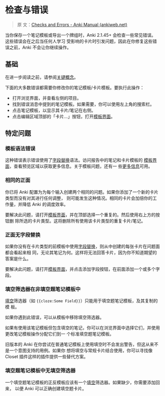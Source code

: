 # 检查与错误

> 原
> 文：[Checks and Errors - Anki Manual (ankiweb.net)](https://docs.ankiweb.net/templates/errors.html)

<!-- toc -->

当你保存一个笔记模板或导出一个牌组时，Anki 2.1.45+ 会检查一些常见错误。这些错误会在之后当任何人学习
受影响的卡片时引发问题，因此在你修复这些错误之前，Anki 不会让你继续操作。

## 基础

在进一步阅读之前，请参阅[关键概念](../getting-started.md#关键概念)。

下面的大多数错误都需要你修改你的笔记模板/卡片模板。要执行此操作：

- 打开浏览界面，并查看左侧的项目。
- 找到错误消息中提到的笔记模板。如果需要，你可以使用左上角的搜索栏。
- 点击笔记模板，以显示其卡片/笔记在右侧。
- 点击编辑区域顶部的「卡片…」按钮，打开[模板界面](./intro.md#模板界面)。

## 特定问题

### 模板语法错误

这种错误表示错误使用了[字段替换](./fields.md)语法。访问报告中的笔记和卡片模板的
[模板界面](./intro.md#模板界面)，查看预览区域以获取更多信息。关于模板问题，还有一
些[更多信息](https://faqs.ankiweb.net/card-template-has-a-problem.html)可用。

### 相同的正面

你已将 Anki 配置为为每个输入创建两个相同的问题。如果你添加了一个新的卡片类型而没有对其进行任何调整，
则可能发生这种情况。相同的卡片会加倍你的工作量，并降低 Anki 的调度效率。

要解决此问题，请打开[模板界面](./intro.md#模板界面)，并在顶部选择一个重复的。然后使用右上方的按钮删
除所选的卡片类型。这将删除所有使用该卡片类型的重复卡片/笔记。

### 正面无字段替换

如果你没有在卡片类型的前模板中使用[字段替换](./fields.md)，则从中创建的每张卡片在问题面都会看起来相
同，无论其笔记为何。这样将无法回答卡片，因为你不知道期望的答案是什么。

要解决此问题，请打开[模板界面](./intro.md#模板界面)，并点击添加字段按钮，在前面添加一个或多个字段。

### 填空筛选器在非填空题笔记模板中

[填空](../editing.md#填空题)筛选器（如 `{{cloze:Some Field}}`）只能用于填空题笔记模板，及其复制的模
板。

如果你遇到此错误，可以从模板中移除填空筛选器。

如果有使用该笔记模板但包含填空的笔记，你可以在浏览界面中选择它们，并使用更改笔记模板操作分配它们到一
个标准填空题笔记模板。

旧版本的 Anki 在你尝试在普通笔记模板上使用填空时不会发出警告，但这从来不是一个意图支持的用例。如果你
想将填空与常规卡片结合使用，你可以寻找像 Closet 插件这样的插件提供一些替代方案。

### 填空题笔记模板中无填空筛选器

一个填空题笔记模板的正反模板应该有一个[填空](../editing.md#填空题)筛选器。如果缺少，你需要添加回来，
以便 Anki 可以正确创建填空题卡片。

